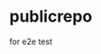 # publicrepo
for e2e test













































































































































































































































































































































































































































































































































































































































































































































































































































































































































































































































































































































































































































































































































































































































































































































































































































































































































































































































































































































































































































































































































































































































































































































